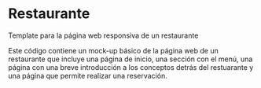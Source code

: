 # Restaurante
Template para la página web responsiva de un restaurante

Este código contiene un mock-up básico de la página web de un restaurante que incluye una página de inicio, una sección con el menú, una página con una breve introducción a los conceptos detrás del restuarante y una página que permite realizar una reservación. 
